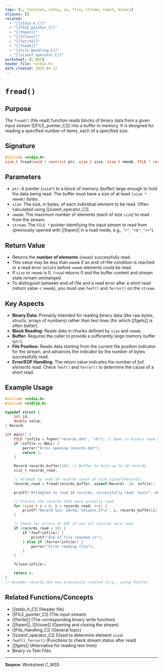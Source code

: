 ```yaml
---
tags: [c, function, stdio, io, file, stream, input, binary]
aliases: []
related:
  - "[[stdio_h_C]]"
  - "[[FILE_pointer_C]]"
  - "[[fopen]]"
  - "[[fclose]]"
  - "[[fwrite]]"
  - "[[fseek]]"
  - "[[File_Handling_C]]"
  - "[[sizeof_operator_C]]"
worksheet: [C_WS5]
header_file: <stdio.h>
date_created: 2025-04-12
---
```

# ` fread() `

## Purpose

The `fread()` (file read) function reads blocks of binary data from a given input stream ([[FILE_pointer_C]]) into a buffer in memory. It is designed for reading a specified number of items, each of a specified size.

## Signature

```c
#include <stdio.h>
size_t fread(void * restrict ptr, size_t size, size_t nmemb, FILE * restrict stream);
```

## Parameters

-   `ptr`: A pointer (`void*`) to a block of memory (buffer) large enough to hold the data being read. The buffer must have a size of at least `(size * nmemb)` bytes.
-   `size`: The size, in bytes, of each individual element to be read. Often calculated using [[sizeof_operator_C]].
-   `nmemb`: The maximum number of elements (each of size `size`) to read from the stream.
-   `stream`: The `FILE *` pointer identifying the input stream to read from (previously opened with [[fopen]] in a read mode, e.g., `"r"`, `"rb"`, `"r+"`).

## Return Value

-   Returns the **number of elements** (`nmemb`) successfully read.
-   This value may be less than `nmemb` if an end-of-file condition is reached or a read error occurs before `nmemb` elements could be read.
-   If `size` or `nmemb` is 0, `fread` returns 0 and the buffer content and stream state remain unchanged.
-   To distinguish between end-of-file and a read error after a short read (return value < `nmemb`), you must use `feof()` and `ferror()` on the `stream`.

## Key Aspects

-   **Binary Data:** Primarily intended for reading binary data (like raw bytes, structs, arrays of numbers) rather than text lines (for which [[fgets]] is often better).
-   **Block Reading:** Reads data in chunks defined by `size` and `nmemb`.
-   **Buffer:** Requires the caller to provide a sufficiently large memory buffer (`ptr`).
-   **File Position:** Reads data starting from the current file position indicator for the stream, and advances the indicator by the number of bytes successfully read.
-   **Error/EOF Handling:** The return value indicates the number of *full elements* read. Check `feof()` and `ferror()` to determine the cause of a short read.

## Example Usage

```c
#include <stdio.h>
#include <stdlib.h>

typedef struct {
    int id;
    double value;
} Record;

int main() {
    FILE *infile = fopen("records.dat", "rb"); // Open in binary read mode
    if (infile == NULL) {
        perror("Error opening records.dat");
        return 1;
    }

    Record records_buffer[10]; // Buffer to hold up to 10 records
    size_t records_read;

    // Attempt to read 10 records (each of size sizeof(Record))
    records_read = fread(records_buffer, sizeof(Record), 10, infile);

    printf("Attempted to read 10 records, successfully read: %zu\n", records_read);

    // Process the records that were actually read
    for (size_t i = 0; i < records_read; ++i) {
        printf("Record %zu: ID=%d, Value=%.2f\n", i, records_buffer[i].id, records_buffer[i].value);
    }

    // Check for errors or EOF if not all records were read
    if (records_read < 10) {
        if (feof(infile)) {
            printf("End of file reached.\n");
        } else if (ferror(infile)) {
            perror("Error reading file");
        }
    }

    fclose(infile);

    return 0;
}
// Assumes records.dat was previously created (e.g., using fwrite)
```

## Related Functions/Concepts
- [[stdio_h_C]] (Header file)
- [[FILE_pointer_C]] (The input stream)
- [[fwrite]] (The corresponding binary write function)
- [[fopen]], [[fclose]] (Opening and closing the stream)
- [[File_Handling_C]] (General topic)
- [[sizeof_operator_C]] (Used to determine element `size`)
- `feof()`, `ferror()` (Functions to check stream status after read)
- [[fgets]] (Alternative for reading text lines)
- Binary vs Text Files

---
**Source:** Worksheet C_WS5